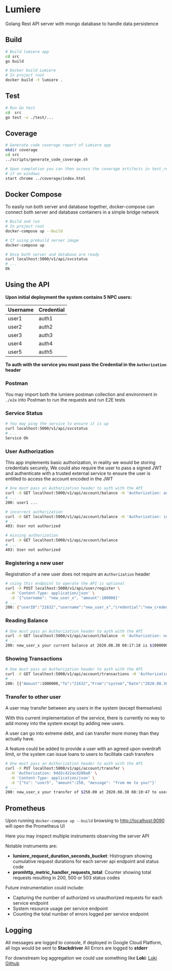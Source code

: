 # Lumiere

Golang Rest API server with mongo database to handle data persistence

## Build

```bash
# Build lumiere app
cd src
go build

# Docker build Lumiere
# In project root
docker build -t lumiere .
```

## Test

```bash
# Run Go test
cd  src
go test -v ./test/...
```

## Coverage

```bash
# Generate code coverage report of Lumiere app
mkdir coverage
cd src
../scripts/generate_code_coverage.sh

# Upon completion you can then access the coverage artifacts in test_results
# if on windows
start chrome ../coverage/index.html
```

## Docker Compose

To easily run both server and database together, docker-compose can connect both server and database containers in a simple bridge network

```bash
# Build and run
# In project root
docker-compose up --build

# If using prebuild server image
docker-compose up

# Once both server and database are ready
curl localhost:5000/v1/api/svcstatus
# ...
Ok
```

## Using the API

**Upon initial deployment the system contains 5 NPC users:**

| Username | Credential |
| -------- | ---------- |
| user1    | auth1      |
| user2    | auth2      |
| user3    | auth3      |
| user4    | auth4      |
| user5    | auth5      |

**To auth with the service you must pass the Credential in the `Authorization` header**

### Postman

You may import both the lumiere postman collection and environment in `./e2e` into Postman to run the requests and run E2E tests

### Service Status

```bash
# You may ping the service to ensure it is up
curl localhost:5000/v1/api/svcstatus
# ...
Service Ok
```

### User Authorization

This app implements basic authorization, in reality we would be storing credentials securely,
We could also require the user to pass a signed JWT and authenticate with a trusted external service to ensure the user is entitled to access the account encoded in the JWT

```bash
# One must pass an Authorization header to auth with the API
curl -X GET localhost:5000/v1/api/account/balance -H 'Authorization: auth1'
# ...
200: user1 ...

# incorrect authorization
curl -X GET localhost:5000/v1/api/account/balance -H 'Authorization: incorrect_auth'
# ...
403: User not authorized

# missing authorization
curl -X GET localhost:5000/v1/api/account/balance
# ...
403: User not authorized
```

### Registering a new user

Registration of a new user does not require an `Authorization` header

```bash
# using this endpoint to operate the API is optional
curl -X POST localhost:5000/v1/api/user/register \
  -H 'Content-Type: application/json' \
  -d '{"username": "new_user_x", "amount":100000}'
# ...
200: {"userID":"21632","username":"new_user_x","credential":"new_credential_code"}
```

### Reading Balance

```bash
# One must pass an Authorization header to auth with the API
curl -X GET localhost:5000/v1/api/account/balance -H 'Authorization: new_credential_code'
# ...
200: new_user_x your current balance at 2020.08.30 08:17:18 is $1000000.00
```

### Showing Transactions

```bash
# One must pass an Authorization header to auth with the API
curl -X GET localhost:5000/v1/api/account/transactions -H 'Authorization: new_credential_code'
# ...
200: [{"Amount":1000000,"To":"21632","From":"system","Date":"2020.08.30 08:15:08", "message": "Initial funds"}]
```

### Transfer to other user

A user may transfer between any users in the system (except themselves)

With this current implementation of the service, there is currently no way to add money into the system except by adding new users.

A user can go into extreme debt, and can transfer more money than they actually have.

A feature could be added to provide a user with an agreed upon overdraft limit, or the system can issue loans to users to facilitate cash transfers

```bash
# One must pass an Authorization header to auth with the API
curl -X PUT localhost:5000/v1/api/account/transfer \
  -H 'Authorization: 94d2c422acd208a0' \
  -H 'Content-Type: application/json' \
  -d '{"to": "user5", "amount":250, "message": "from me to you!"}'
# ...
200: new_user_x your transfer of $250.00 at 2020.08.30 08:10:47 to user5 is complete
```

## Prometheus

Upon running `docker-compose up --build` browsing to [http://localhost:9090](http://localhost:9090) will open the Prometheus UI

Here you may inspect multiple instruments observing the server API

Notable instruments are:

- **lumiere_request_duration_seconds_bucket**: Histrogram showing cumulative request durations for each server api endpoint and status code
- **promhttp_metric_handler_requests_total**: Counter showing total requests resulting in 200, 500 or 503 status codes

Future instrumentation could include:

- Capturing the number of authorized vs unauthorized requests for each service endpoint
- System resource usage per service endpoint
- Counting the total number of errors logged per service endpoint

## Logging

All messages are logged to console,
if deployed in Google Cloud Platform, all logs would be sent to **Stackdriver**
All Errors are logged to **stderr**

For downstream log aggregation we could use something like **Loki**: [Loki Github](https://github.com/grafana/loki)
